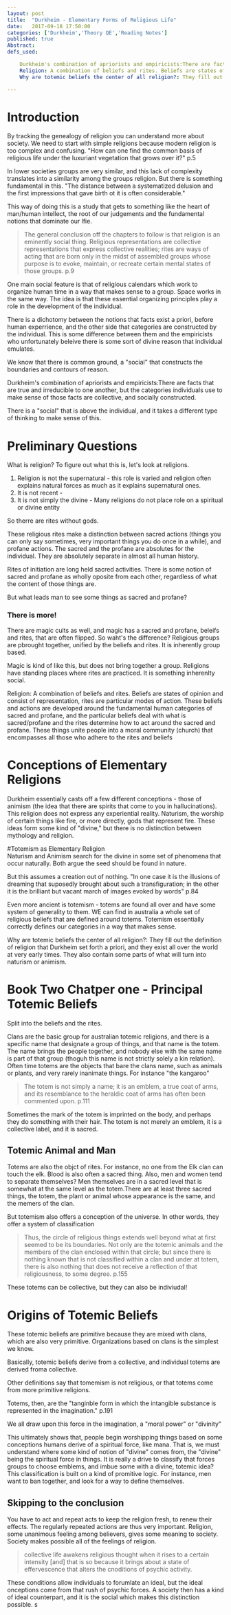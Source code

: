 ```yaml
---
layout: post
title:  "Durkheim - Elementary Forms of Religious Life"
date:   2017-09-18 17:50:00
categories: ['Durkheim','Theory QE','Reading Notes']
published: true
Abstract:
defs_used:

    Durkheim's combination of apriorists and empiricists:There are facts that are true and irreducible to one another, but the categories individuals use to make sense of those facts are collective, and socially constructed.
    Religion: A combination of beliefs and rites. Beliefs are states of opinion and consist of representation, rites are particular modes of action. These beliefs and actions are developed around the fundamental human categories of sacred and profane, and the particular beliefs deal with what is sacred/profane and the rites determine how to act around the sacred and profane. These things unite people into a moral community (church) that encompasses all those who adhere to the rites and beliefs
    Why are totemic beliefs the center of all religion?: They fill out the definition of religion that Durkheim set forth a priori, and they exist all over the world at very early times. They also contain some parts of what will turn into naturism or animism. 

---
```

# Introduction

By tracking the genealogy of religion you can understand more about society. We need to start with simple religions because modern religion is too complex and confusing. "How can one find the common basis of religious life under the luxuriant vegetation that grows over it?" p.5

In lower societies groups are very similar, and this lack of complexity translates into a similarity among the groups religion. But there is something fundamental in this.  "The distance between a systematized delusion and the first impressions that gave birth ot it is often considerable."

This way of doing this is a study that gets to something like the heart of man/human intellect, the root of our judgements and the fundamental notions that dominate our lfie.

>The general conclusion off the chapters to follow is that religion is an eminently social thing. Religious representations are collective representations that express collective realities; rites are ways of acting that are born only in the midst of assembled groups whose purpose is to evoke, maintain, or recreate certain mental states of those groups. p.9

One main social feature is that of religious calendars which work to organize human time in a way that makes sense to a group. Space works in the same way. The idea is that these essential organizing principles play a role in the development of the individual.

There is  a dichotomy between the notions that facts exist a priori, before human experrience, and the other side that categories are constructed by the individual. This is some difference between them and the empiricists who unfortunately beleive there is some sort of divine reason that individual emulates.

We know that there is common ground, a "social" that constructs the boundaries and contours of reason.

<def>Durkheim's combination of apriorists and empiricists:There are facts that are true and irreducible to one another, but the categories individuals use to make sense of those facts are collective, and socially constructed.</def>

There is a "social" that is above the individual, and it takes a different type of thinking to make sense of this.


# Preliminary Questions
What is religion? To figure out what this is, let's look at religions.

1. Religion is not the supernatural - this role is varied and religion often explains natural forces as much as it explains supernatural ones.
2. It is not recent -
3. It is not simply the divine - Many religions do not place role on a spiritual or divine entity

So therre are rites without gods.


These religious rites make a distinction between sacred actions (things you can only say sometimes, very important things you do once in a while), and profane actions. The sacred and the profane are absolutes for the individual.  They are absolutely separate in almost all human history.

Rites of initiation are long held sacred activities. There is some notion of sacred and profane as wholly oposite from each other, regardless of what the content of those things are.

But what leads man to see some things as sacred and profane?

### There is more!

There are magic cults as well, and magic has a sacred and profane, beleifs and rites, that are often flipped. So waht's the difference? Religious groups are pbrought together, unified by the beliefs and rites. It is inherently group based.

Magic is kind of like this, but does not bring together a group. Religions have standing places where rites are practiced. It is something inherenlty social.


<def>Religion: A combination of beliefs and rites. Beliefs are states of opinion and consist of representation, rites are particular modes of action. These beliefs and actions are developed around the fundamental human categories of sacred and profane, and the particular beliefs deal with what is sacred/profane and the rites determine how to act around the sacred and profane. These things unite people into a moral community (church) that encompasses all those who adhere to the rites and beliefs</def>

# Conceptions of Elementary Religions
Durkheim essentially casts off a few different conceptions - those of animism (the idea that there are spirits that come to you in hallucinations). This religion does not express any experiential reality. Naturism, the worship of certain things like fire, or more directly, gods that represent fire. These ideas form some kind of "divine," but there is no distinction between mythology and religion.

#Totemism as Elementary Religion  
Naturism and Animism search for the divine in some set of phenomena that occur naturally. Both argue the seed should be found in nature.

But this assumes a creation out of nothing. "In one case it is the illusions of dreaming that suposedly brought about such a transfiguration; in the other it is the brilliant but vacant march of images evoked by words" p.84

Even more ancient is totemism - totems are found all over and have some system of generality to them. WE can find in australia a whole set of religious beliefs that are defined around totems.
Totemism essentially correctly defines our categories in a way that makes sense.

<def>Why are totemic beliefs the center of all religion?: They fill out the definition of religion that Durkheim set forth a priori, and they exist all over the world at very early times. They also contain some parts of what will turn into naturism or animism. </def>

# Book Two Chatper one - Principal Totemic Beliefs
Split into the beliefs and the rites.

Clans are the basic group for australian totemic religions, and there is a specific name that designate a group of things, and that name is the totem. The name brings the people together, and nobody else with the same name is part of that group (thoguh this name is not strictly solely a kin relation). Often time totems are the objects that bare the clans name, such as animals or plants, and very rarely inanimate things. For instance "the kangaroo"

>The totem is not simply a name; it is an emblem, a true coat of arms, and its resemblance to the heraldic coat of arms has often been commented upon. p.111

Sometimes the mark of the totem is imprinted on the body, and perhaps they do something with their hair. The totem is not merely an emblem, it is a collective label, and it is sacred.

## Totemic Animal and Man

Totems are also the objct of rites. For instance, no one from the Elk clan can touch the elk.
Blood is also often a sacred thing. Also, men and women tend to separate themselves? Men themselves are in a sacred level that is somewhat at the same level as the totem.There are at least three sacred things, the totem, the plant or animal whose appearance is the same, and the memers of the clan.

But totemism also offers a conception of the universe. In other words, they offer a system of classification

>Thus, the circle of religious things extends well beyond what at first seemed to be its boundaries. Not only are the totemic animals and the members of the clan enclosed within that circle;  but since there is nothing known that is not classified within a clan and under at totem, there is also nothing that does not receive a reflection of that religiousness, to some degree. p.155


These totems can be collective, but they can also be indiviudal!



# Origins of Totemic Beliefs

These totemic beliefs are primitive because they are mixed with clans, which are also very primitive. Organizations based on clans is the simplest we know.

Basically, totemic beliefs derive from a collective, and individual totems are derived froma  collective.

Other definitions say that tomemism is not religious, or that totems come from more primitive religions.

Totems,  then, are the "tanginble form in which the intangible substance is represented in the imagination." p.191

We all draw upon this force in the imagination, a "moral power" or "divinity"

This ultimately shows that, people begin worshipping things based on some conceptions humans derive of a spiritual force, like mana. That is, we must understand where some kind of notion of "divine" comes from, the "divine" being the spiritual force in things. It is really a drive to classify that forces groups to choose emblems, and imbue some with a divine, totemic idea? This classification is built on a kind of promitive logic. For instance, men want to ban together, and look for a way to define themselves.

## Skipping to the conclusion

You have to act and repeat acts to keep the religion fresh, to renew their effects. The regularly repeated actions are thus very important. Religion, some unanimous feeling among believers, gives some meaning to society. Society makes possible all of the feelings of religion.

>collective life awakens religious thought when it rises to a certain intensity [and] that is so because it brings about a state of effervescence that alters the cnoditions of psychic activity.

These conditions allow individuals to forumlate an ideal, but the ideal onceptions come from that rush of psychic forces. A society then has a kind of ideal counterpart, and it is the social which makes this distinction possible. s
